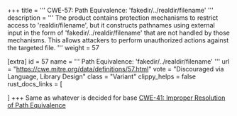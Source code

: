 +++
title = '''
CWE-57: Path Equivalence: 'fakedir/../realdir/filename'
'''
description	= '''
The product contains protection mechanisms to restrict access to 'realdir/filename', but it constructs pathnames using external input in the form of 'fakedir/../realdir/filename' that are not handled by those mechanisms. This allows attackers to perform unauthorized actions against the targeted file.
'''
weight = 57

[extra]
id = 57
name = '''
Path Equivalence: 'fakedir/../realdir/filename'
'''
url = "https://cwe.mitre.org/data/definitions/57.html"
vote = "Discouraged via Language, Library Design"
class = "Variant"
clippy_helps = false
rust_docs_links = [

]
+++
Same as whatever is decided for base [CWE-41: Improper Resolution of Path Equivalence](/rust-are-we-secure-yet/cwes/cwe-41)
